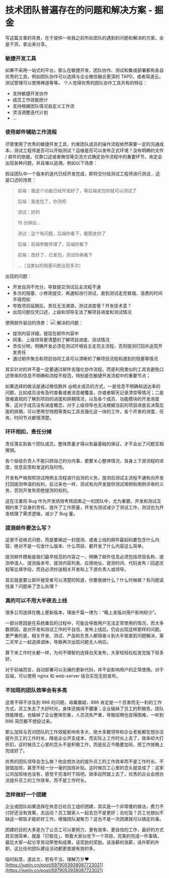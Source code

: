 # 技术团队普遍存在的问题和解决方案 - 掘金
写这篇文章的背景，在于提供一些我之前所处团队的遇到的问题和解决的方案，全是干货，拿出来分享。

### 敏捷开发工具

如果不采用一站式的平台，那么在敏捷开发、团队协作、测试和集成部署都有各自优秀的工具，例如团队协作可以选择与企业微信融合更深的 TAPD，或者简道云，测试管理可以使用禅道等等。 个人觉得优秀的团队协作工具共有的特征：

-   支持敏捷开发协作
-   成员工作效能统计
-   支持根据团队情况自定义工作流
-   灵活调整迭代计划
-   ...

### 使用邮件辅助工作流程

尽管使用了优秀的敏捷开发工具，约束团队成员的操作流程依然需要一定的沟通成本，测试工程师是否可以开始测试？运维是否可以发布正式环境？没有明确的文件 / 邮件的依据，仅靠口述或者微信等交流方式确定协作流程中的重要环节，肯定会出现各种问题，并且难以追溯，例如以下场景：

假设团队中一个版本的迭代已经开发完成，即将交付给测试工程师进行测试... 这是口述的场景：

> 前端：我这个功能已经开发好了，等后端发包你就可以测试了
>
> 后端：我发包了，你测吧
>
> 测试：好的
>
> 15 分钟后...
>
> 测试：这个有问题，后端你看下，截图发你了
>
> 后端：前端参数传错了，前端你看下
>
> 前端：改好了，已发包，测试你再看下
>
> ...（当类似的阻塞问题出现多次）

出现的问题：

-   开发自测不充分，导致提交测试后主流程不通
-   多次的阻塞、小修改提交、再通知进行测试，直到测试走完冒烟，浪费的时间不得而知
-   导致项目延期后，责任无法溯源，测试进度慢？开发技术菜？
-   出现问题仅凭口述，上级和领导无法了解项目进度和测试情况

使用邮件驱动的场景： ![](https://p3-juejin.byteimg.com/tos-cn-i-k3u1fbpfcp/85849995db204f65a66e17332d68062a~tplv-k3u1fbpfcp-zoom-in-crop-mark:1304:0:0:0.awebp)
 解决的问题：

-   提测内容详细，提现在邮件内容中
-   同事、上级领导更清楚的了解项目进度、测试情况
-   责任分明，明确开发必须在测试环境自主走完主流程，否则提测打回并追究开发责任
-   通过邮件聚合和项目协同工具可以清晰的了解项目流程和遇到的阻塞等情况

其实针对的并不是一定要通过邮件去强化协作流程，而是利用类似的工具去避免口述带来的信息不明确和流程不规范，特别是在敏捷开发流程中的重要节点；

如果选择的做法是通过微信群并 @相关成员的方式，一是信息不明确和送达率的问题，比如成员没有及时查看或者消息被覆盖，亦或者聊天记录清空等情况；二是很难直观的了解到项目的进度和排期情况，以及各个成员、功能模块的开发进度等，这对于成员没有进度概念，对于上级领导也无法根据当前的项目进度去决策后面的排期，可以使用甘特图等类似工具去强化这一块的工作，各个开发的进度、任务、时间节点都很清楚。

### 环环相扣，责任分摊

责任落实到各个团队成员，整体质量才得以有最基础的保证，才不会出了问题互相推锅。

各个层级负责人不能只顾自己的分内事，更要关心整体情况，自身上下游流程的进度，信息反馈和发送的及时性。

开发有严格按照测试用例主流程进行自测的义务，提测后测试主流程不通有向开发打回提测申请的权利，反过来也一样，测试有向开发提供测试用例和用例评审的义务，否则开发有拒绝提测的权利。

这在注重将 Bug 作为开发绩效考核因素之一的团队中，尤为重要。开发和测试互相约束了自身的责任，提升了工作质量，开发为测试减少了测试工作，测试也为开发梳理了需求逻辑，减少了 Bug 量。

### 提测邮件要怎么写？

这里不说格式问题，而是要阐述一封提测、或者上线的邮件最起码要包含什么内容，绝对不是一句发什么版本、什么项目、都开发了什么内容这么简单。

提测邮件模板是我们最早规范的内容之一，明确了邮件信息必须包括项目名称、提测申请人、提测版本号、提测内容列表、应用地址、提测时间、代码发布 / 回退流程等比填字段，而且必须抄送相关开发和上下游负责人或领导。

其实就是要让邮件接受者可以清楚的知道，你要我做什么？什么时候做？有问题该找谁？问题来了怎么处理？

### 真的可以不用大半夜去上线

很多公司选择在晚上更新版本，理由千篇一律为：“晚上发版对用户影响较少”。

一部分原因是在系统重启的过程中，可能会导致用户无法正常使用的情况，而大多数原因，是对开发和测试工作的不自信，发布上线后，仍会出现这样那样的问题。更严重的是，相关开发、测试、产品和负责人都得奋斗到大半夜直到问题解决，第二天早上一起选择调休，导致再次出现问题无人响应。

算下来工作时长都一样，为何不理智的选择白天发布，大家轻轻松松发完版下班多好。

对于前端而言，自动部署可以无痛的更新代码，并不会影响用户的正常使用。对于后端，可以使用 nginx 和 web-server 结合实现无损发布。

### 不加班的团队效率会有多高

这里不得不涉及到 996 的问题，毋庸置疑，996 肯定是一个百害而无一利的工作方式，员工失去了大好时光，身体还搞得不健康；企业输掉了员工的积极性，团队效能降低，也输掉了企业整体形象，人员流失严重，导致招聘也变得困难，一听到 996 简历都不想投过来。

那么加班与否对团队的工作效能影响有多大，绝大多数领导和企业老板都在想办法提升员工的工作时长，降低企业开支成本，而实际上工作时长上去了，效率却大打折扣，这时候员工心里的念头不是积极工作，而是反正今晚要加班，把工作放晚上完成好了。

优秀的团队领导会怎么做？他会想办法的提升员工的工作效率而不是工作时长，不提倡加班，甚至不给一分一毫的加班补贴，这时候员工心里的念头就变成了：这家公司加班啥也没有，感觉干完准时下班吧。效率自然就上去了，优秀的企业会想办法提升员工的工作效率，而不是工作时长。

### 怎样做好一个团建

企业或团队如果选择在休息日给员工组织团建，其实是一个非常傻的做法，费力不讨好还没有效果，去运动？员工跟家人一起去岂不是更好；去吃饭？员工也貌似不缺这一顿饭才能好好工作。增强团队凝聚力？这也不是一次团建就可以搞定的事。

团建的目的大多是为了让员工可以更努力、更有效率、更自信的工作，最好的方式其实很简单，就是「打胜仗」，带着大家伙攻下一个项目，完美的完成一件事情，最后大家一起分享劳动荣誉和成果，该奖励的奖励，该涨薪的涨薪，该升职的升职，这比任何团队建设活动都更直接有效的多。

临时起意，遂此文，若有不当，理解万岁❤️ 
 [https://juejin.cn/post/6979053938087723021](https://juejin.cn/post/6979053938087723021)
